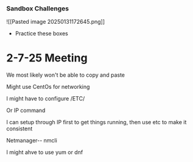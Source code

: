 
### Sandbox Challenges

![[Pasted image 20250131172645.png]]
- Practice these boxes

# 2-7-25 Meeting

We most likely won't be able to copy and paste

Might use CentOs for networking

I might have to configure /ETC/

Or IP command


I can setup through IP first to get things running, then use etc to make it consistent


Netmanager-- nmcli

I might ahve to use yum or dnf